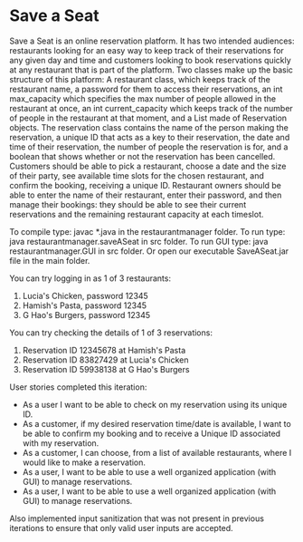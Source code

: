 # Save a Seat

Save a Seat is an online reservation platform. It has two intended audiences: restaurants looking for an easy way to keep track of their reservations for any given day and time and customers looking to book reservations quickly at any restaurant that is part of the platform.
Two classes make up the basic structure of this platform: A restaurant class, which keeps track of the restaurant name, a password for them to access their reservations, an int max_capacity which specifies the max number of people allowed in the restaurant at once, an int current_capacity which keeps track of the number of people in the restaurant at that moment, and a List made of Reservation objects.
The reservation class contains the name of the person making the reservation, a unique ID that acts as a key to their reservation, the date and time of their reservation, the number of people  the reservation is for, and a boolean that shows whether or not the reservation has been cancelled.  
Customers should be able to pick a restaurant, choose a date and the size of their party, see available time slots for the chosen restaurant, and confirm the booking, receiving a unique ID.
Restaurant owners should be able to enter the name of their restaurant, enter their password, and then manage their bookings: they should be able to see their current reservations and the remaining restaurant capacity at each timeslot.

To compile type: javac *.java in the restaurantmanager folder.
To run type: java restaurantmanager.saveASeat in src folder.
To run GUI type: java restaurantmanager.GUI in src folder. 
Or open our executable SaveASeat.jar file in the main folder.

You can try logging in as 1 of 3 restaurants:  
1. Lucia's Chicken, password 12345
2. Hamish's Pasta, password 12345
3. G Hao's Burgers, password 12345

You can try checking the details of 1 of 3 reservations:
1. Reservation ID 12345678 at Hamish's Pasta
2. Reservation ID 83827429 at Lucia's Chicken
3. Reservation ID 59938138 at G Hao's Burgers

User stories completed this iteration: 

- As a user I want to be able to check on my reservation using its unique ID. 
- As a customer, if my desired reservation time/date is available, I want to be able to confirm my booking and to receive a Unique ID associated with my reservation.
- As a customer, I can choose, from a list of available restaurants, where I would like to make a reservation.
- As a user, I want to be able to use a well organized application (with GUI) to manage reservations.
- As a user, I want to be able to use a well organized application (with GUI) to manage reservations.

Also implemented input sanitization that was not present in previous iterations to ensure that only valid user inputs are accepted. 

